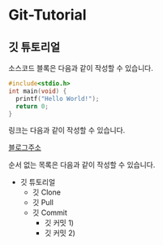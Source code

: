 # Git-Tutorial
## 깃 튜토리얼

소스코드 블록은 다음과 같이 작성할 수 있습니다.

```c
#include<stdio.h> 
int main(void) {
  printf("Hello World!");
  return 0;
}
```

링크는 다음과 같이 작성할 수 있습니다.

[블로그주소](https://blog.naver.com/ndb796)

순서 없는 목록은 다음과 같이 작성할 수 있습니다.

* 깃 튜토리얼
  * 깃 Clone
  * 깃 Pull
  * 깃 Commit
    * 깃 커밋 1)
    * 깃 커밋 2)  

